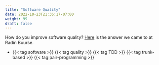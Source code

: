 ```yaml
---
title: "Software Quality"
date: 2022-10-23T21:36:17-07:00
weight: 99
draft: false
---
```

How do you improve software quality?
[Here](https://docs.google.com/document/d/e/2PACX-1vTj1RsamyxQc-WfGko_P4-xLMOkaQWVZ7ijiXbarDGG_ycxI4-MxGn5xpBMwe2rC-a-5wQK3QWRTXpQ/pub) is the answer we came to at Radin Bourse.

- {{< tag software >}} {{< tag quality >}} {{< tag TDD >}} {{< tag trunk-based >}} {{< tag pair-programming >}} 
<!-- - {{< tag software >}} {{< tag quality >}} {{< tag trunk-based >}} {{< tag TDD >}} {{< tag pair-programming >}} -->
